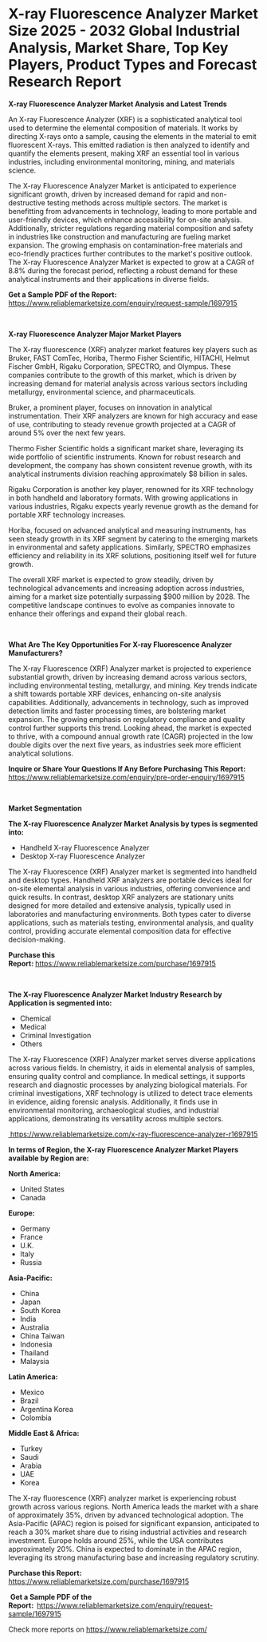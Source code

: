 <p><h1>X-ray Fluorescence Analyzer Market Size 2025 - 2032 Global Industrial Analysis, Market Share, Top Key Players, Product Types and Forecast Research Report</h1></p><p><strong>X-ray Fluorescence Analyzer Market Analysis and Latest Trends</strong></p>
<p><p>An X-ray Fluorescence Analyzer (XRF) is a sophisticated analytical tool used to determine the elemental composition of materials. It works by directing X-rays onto a sample, causing the elements in the material to emit fluorescent X-rays. This emitted radiation is then analyzed to identify and quantify the elements present, making XRF an essential tool in various industries, including environmental monitoring, mining, and materials science.</p><p>The X-ray Fluorescence Analyzer Market is anticipated to experience significant growth, driven by increased demand for rapid and non-destructive testing methods across multiple sectors. The market is benefitting from advancements in technology, leading to more portable and user-friendly devices, which enhance accessibility for on-site analysis. Additionally, stricter regulations regarding material composition and safety in industries like construction and manufacturing are fueling market expansion. The growing emphasis on contamination-free materials and eco-friendly practices further contributes to the market's positive outlook. The X-ray Fluorescence Analyzer Market is expected to grow at a CAGR of 8.8% during the forecast period, reflecting a robust demand for these analytical instruments and their applications in diverse fields.</p></p>
<p><strong>Get a Sample PDF of the Report:&nbsp;</strong> <a href="https://www.reliablemarketsize.com/enquiry/request-sample/1697915?utm_campaign=3075&utm_medium=2&utm_source=Github&utm_content=ia&utm_term=24032025&utm_id=x-ray-fluorescence-analyzer">https://www.reliablemarketsize.com/enquiry/request-sample/1697915</a></p>
<p>&nbsp;</p>
<p><strong>X-ray Fluorescence Analyzer Major Market Players</strong></p>
<p><p>The X-ray fluorescence (XRF) analyzer market features key players such as Bruker, FAST ComTec, Horiba, Thermo Fisher Scientific, HITACHI, Helmut Fischer GmbH, Rigaku Corporation, SPECTRO, and Olympus. These companies contribute to the growth of this market, which is driven by increasing demand for material analysis across various sectors including metallurgy, environmental science, and pharmaceuticals.</p><p>Bruker, a prominent player, focuses on innovation in analytical instrumentation. Their XRF analyzers are known for high accuracy and ease of use, contributing to steady revenue growth projected at a CAGR of around 5% over the next few years.</p><p>Thermo Fisher Scientific holds a significant market share, leveraging its wide portfolio of scientific instruments. Known for robust research and development, the company has shown consistent revenue growth, with its analytical instruments division reaching approximately $8 billion in sales.</p><p>Rigaku Corporation is another key player, renowned for its XRF technology in both handheld and laboratory formats. With growing applications in various industries, Rigaku expects yearly revenue growth as the demand for portable XRF technology increases.</p><p>Horiba, focused on advanced analytical and measuring instruments, has seen steady growth in its XRF segment by catering to the emerging markets in environmental and safety applications. Similarly, SPECTRO emphasizes efficiency and reliability in its XRF solutions, positioning itself well for future growth.</p><p>The overall XRF market is expected to grow steadily, driven by technological advancements and increasing adoption across industries, aiming for a market size potentially surpassing $900 million by 2028. The competitive landscape continues to evolve as companies innovate to enhance their offerings and expand their global reach.</p></p>
<p>&nbsp;</p>
<p><strong>What Are The Key Opportunities For X-ray Fluorescence Analyzer Manufacturers?</strong></p>
<p><p>The X-ray Fluorescence (XRF) Analyzer market is projected to experience substantial growth, driven by increasing demand across various sectors, including environmental testing, metallurgy, and mining. Key trends indicate a shift towards portable XRF devices, enhancing on-site analysis capabilities. Additionally, advancements in technology, such as improved detection limits and faster processing times, are bolstering market expansion. The growing emphasis on regulatory compliance and quality control further supports this trend. Looking ahead, the market is expected to thrive, with a compound annual growth rate (CAGR) projected in the low double digits over the next five years, as industries seek more efficient analytical solutions.</p></p>
<p><strong>Inquire or Share Your Questions If Any Before Purchasing This Report:</strong> <a href="https://www.reliablemarketsize.com/enquiry/pre-order-enquiry/1697915?utm_campaign=3075&utm_medium=2&utm_source=Github&utm_content=ia&utm_term=24032025&utm_id=x-ray-fluorescence-analyzer">https://www.reliablemarketsize.com/enquiry/pre-order-enquiry/1697915</a></p>
<p>&nbsp;</p>
<p><strong>Market Segmentation</strong></p>
<p><strong>The X-ray Fluorescence Analyzer Market Analysis by types is segmented into:</strong></p>
<p><ul><li>Handheld X-ray Fluorescence Analyzer</li><li>Desktop X-ray Fluorescence Analyzer</li></ul></p>
<p><p>The X-ray Fluorescence (XRF) Analyzer market is segmented into handheld and desktop types. Handheld XRF analyzers are portable devices ideal for on-site elemental analysis in various industries, offering convenience and quick results. In contrast, desktop XRF analyzers are stationary units designed for more detailed and extensive analysis, typically used in laboratories and manufacturing environments. Both types cater to diverse applications, such as materials testing, environmental analysis, and quality control, providing accurate elemental composition data for effective decision-making.</p></p>
<p><strong>Purchase this Report:&nbsp;</strong><a href="https://www.reliablemarketsize.com/purchase/1697915?utm_campaign=3075&utm_medium=2&utm_source=Github&utm_content=ia&utm_term=24032025&utm_id=x-ray-fluorescence-analyzer">https://www.reliablemarketsize.com/purchase/1697915</a></p>
<p>&nbsp;</p>
<p><strong>The X-ray Fluorescence Analyzer Market Industry Research by Application is segmented into:</strong></p>
<p><ul><li>Chemical</li><li>Medical</li><li>Criminal Investigation</li><li>Others</li></ul></p>
<p><p>The X-ray Fluorescence (XRF) Analyzer market serves diverse applications across various fields. In chemistry, it aids in elemental analysis of samples, ensuring quality control and compliance. In medical settings, it supports research and diagnostic processes by analyzing biological materials. For criminal investigations, XRF technology is utilized to detect trace elements in evidence, aiding forensic analysis. Additionally, it finds use in environmental monitoring, archaeological studies, and industrial applications, demonstrating its versatility across multiple sectors.</p></p>
<p><a href="https://www.reliablemarketsize.com/x-ray-fluorescence-analyzer-r1697915?utm_campaign=3075&utm_medium=2&utm_source=Github&utm_content=ia&utm_term=24032025&utm_id=x-ray-fluorescence-analyzer">&nbsp;https://www.reliablemarketsize.com/x-ray-fluorescence-analyzer-r1697915</a></p>
<p><strong>In terms of Region, the X-ray Fluorescence Analyzer Market Players available by Region are:</strong></p>
<p>
    <p> <strong> North America: </strong>
        <ul>
            <li>United States</li>
            <li>Canada</li>
        </ul>
        </p> 
    <p> <strong> Europe: </strong>
        <ul>
            <li>Germany</li>
            <li>France</li>
            <li>U.K.</li>
            <li>Italy</li>
            <li>Russia</li>
        </ul>
        </p> 
    <p> <strong> Asia-Pacific: </strong>
        <ul>
            <li>China</li>
            <li>Japan</li>
            <li>South Korea</li>
            <li>India</li>
            <li>Australia</li>
            <li>China Taiwan</li>
            <li>Indonesia</li>
            <li>Thailand</li>
            <li>Malaysia</li>
        </ul>
        </p> 
    <p> <strong> Latin America: </strong>
        <ul>
            <li>Mexico</li>
            <li>Brazil</li>
            <li>Argentina Korea</li>
            <li>Colombia</li>
        </ul>
        </p> 
    <p> <strong> Middle East & Africa: </strong>
        <ul>
            <li>Turkey</li>
            <li>Saudi</li>
            <li>Arabia</li>
            <li>UAE</li>
            <li>Korea</li>
        </ul>
    </p>
    </p>
<p><p>The X-ray fluorescence (XRF) analyzer market is experiencing robust growth across various regions. North America leads the market with a share of approximately 35%, driven by advanced technological adoption. The Asia-Pacific (APAC) region is poised for significant expansion, anticipated to reach a 30% market share due to rising industrial activities and research investment. Europe holds around 25%, while the USA contributes approximately 20%. China is expected to dominate in the APAC region, leveraging its strong manufacturing base and increasing regulatory scrutiny.</p></p>
<p><strong>Purchase this Report: </strong><a href="https://www.reliablemarketsize.com/purchase/1697915?utm_campaign=3075&utm_medium=2&utm_source=Github&utm_content=ia&utm_term=24032025&utm_id=x-ray-fluorescence-analyzer">https://www.reliablemarketsize.com/purchase/1697915</a></p>
<p>&nbsp;<strong>Get a Sample PDF of the Report:&nbsp;&nbsp;</strong><a href="https://www.reliablemarketsize.com/enquiry/request-sample/1697915?utm_campaign=3075&utm_medium=2&utm_source=Github&utm_content=ia&utm_term=24032025&utm_id=x-ray-fluorescence-analyzer">https://www.reliablemarketsize.com/enquiry/request-sample/1697915</a></p>
<p><strong></strong></p>
<p>Check more reports on <a href="https://www.reliablemarketsize.com/?utm_campaign=3075&utm_medium=2&utm_source=Github&utm_content=ia&utm_term=24032025&utm_id=x-ray-fluorescence-analyzer">https://www.reliablemarketsize.com/</a></p>
